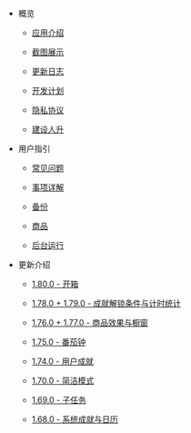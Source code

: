 - 概览

  - [应用介绍](README.md)

  - [截图展示](introduction/screenshots.md)

  - [更新日志](introduction/release_log.md)

  - [开发计划](introduction/development_plan.md)
  
  - [隐私协议](introduction/privacy-trems.md)

  - [建设人升](introduction/support_us.md)

- 用户指引

  - [常见问题](guide/faq.md)

  - [事项详解](guide/tasks.md)

  - [备份](guide/backup.md)

  - [商品](guide/shop_item.md.md)

  - [后台运行](guide/background_running.md)

- 更新介绍

  - [1.80.0 - 开箱](features/180.md)

  - [1.78.0 + 1.79.0 - 成就解锁条件与计时统计](features/178-9.md)

  - [1.76.0 + 1.77.0 - 商品效果与橱窗](features/176-7.md)

  - [1.75.0 - 番茄钟](features/175.md)

  - [1.74.0 - 用户成就](features/174.md)

  - [1.70.0 - 简洁模式](features/170.md)

  - [1.69.0 - 子任务](features/169.md)

  - [1.68.0 - 系统成就与日历](features/168.md)